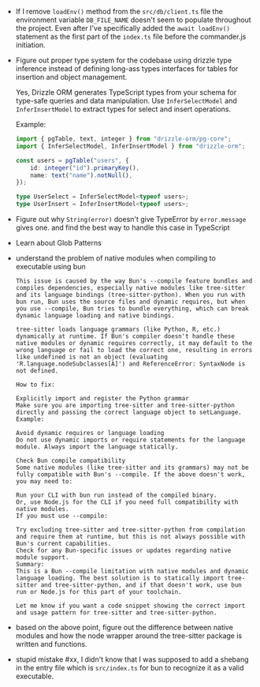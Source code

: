 - If I remove `loadEnv()` method from the `src/db/client.ts` file the environment variable `DB_FILE_NAME` doesn't seem to populate throughout the project. Even after I've specifically added the `await loadEnv()` statement as the first part of the `index.ts` file before the commander.js initiation.

- Figure out proper type system for the codebase using drizzle type inference instead of defining long-ass types interfaces for tables for insertion and object management.

    Yes, Drizzle ORM generates TypeScript types from your schema for type-safe queries and data manipulation. Use `InferSelectModel` and `InferInsertModel` to extract types for select and insert operations.

    Example:

    ```ts
    import { pgTable, text, integer } from "drizzle-orm/pg-core";
    import { InferSelectModel, InferInsertModel } from "drizzle-orm";

    const users = pgTable("users", {
    	id: integer("id").primaryKey(),
    	name: text("name").notNull(),
    });

    type UserSelect = InferSelectModel<typeof users>;
    type UserInsert = InferInsertModel<typeof users>;
    ```

- Figure out why `String(error)` doesn't give TypeError by `error.message` gives one. and find the best way to handle this case in TypeScript

- Learn about Glob Patterns

- understand the problem of native modules when compiling to executable using bun

    ```
    This issue is caused by the way Bun's --compile feature bundles and compiles dependencies, especially native modules like tree-sitter and its language bindings (tree-sitter-python). When you run with bun run, Bun uses the source files and dynamic requires, but when you use --compile, Bun tries to bundle everything, which can break dynamic language loading and native bindings.

    tree-sitter loads language grammars (like Python, R, etc.) dynamically at runtime. If Bun's compiler doesn't handle these native modules or dynamic requires correctly, it may default to the wrong language or fail to load the correct one, resulting in errors like undefined is not an object (evaluating 'R.language.nodeSubclasses[A]') and ReferenceError: SyntaxNode is not defined.

    How to fix:

    Explicitly import and register the Python grammar
    Make sure you are importing tree-sitter and tree-sitter-python directly and passing the correct language object to setLanguage.
    Example:

    Avoid dynamic requires or language loading
    Do not use dynamic imports or require statements for the language module. Always import the language statically.

    Check Bun compile compatibility
    Some native modules (like tree-sitter and its grammars) may not be fully compatible with Bun's --compile. If the above doesn't work, you may need to:

    Run your CLI with bun run instead of the compiled binary.
    Or, use Node.js for the CLI if you need full compatibility with native modules.
    If you must use --compile:

    Try excluding tree-sitter and tree-sitter-python from compilation and require them at runtime, but this is not always possible with Bun's current capabilities.
    Check for any Bun-specific issues or updates regarding native module support.
    Summary:
    This is a Bun --compile limitation with native modules and dynamic language loading. The best solution is to statically import tree-sitter and tree-sitter-python, and if that doesn't work, use bun run or Node.js for this part of your toolchain.

    Let me know if you want a code snippet showing the correct import and usage pattern for tree-sitter and tree-sitter-python.
    ```

- based on the above point, figure out the difference between native modules and how the node wrapper around the tree-sitter package is written and functions.

- stupid mistake #xx, I didn't know that I was supposed to add a shebang in the entry file which is `src/index.ts` for bun to recognize it as a valid executable.
